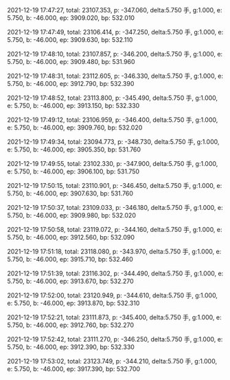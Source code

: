 2021-12-19 17:47:27, total: 23107.353, p: -347.060, delta:5.750 手, g:1.000, e: 5.750, b: -46.000, ep: 3909.020, bp: 532.010

2021-12-19 17:47:49, total: 23106.414, p: -347.250, delta:5.750 手, g:1.000, e: 5.750, b: -46.000, ep: 3909.630, bp: 532.110

2021-12-19 17:48:10, total: 23107.857, p: -346.200, delta:5.750 手, g:1.000, e: 5.750, b: -46.000, ep: 3909.480, bp: 531.960

2021-12-19 17:48:31, total: 23112.605, p: -346.330, delta:5.750 手, g:1.000, e: 5.750, b: -46.000, ep: 3912.790, bp: 532.390

2021-12-19 17:48:52, total: 23113.800, p: -345.490, delta:5.750 手, g:1.000, e: 5.750, b: -46.000, ep: 3913.150, bp: 532.330

2021-12-19 17:49:12, total: 23106.959, p: -346.400, delta:5.750 手, g:1.000, e: 5.750, b: -46.000, ep: 3909.760, bp: 532.020

2021-12-19 17:49:34, total: 23094.773, p: -348.730, delta:5.750 手, g:1.000, e: 5.750, b: -46.000, ep: 3905.350, bp: 531.760

2021-12-19 17:49:55, total: 23102.330, p: -347.900, delta:5.750 手, g:1.000, e: 5.750, b: -46.000, ep: 3906.100, bp: 531.750

2021-12-19 17:50:15, total: 23110.901, p: -346.450, delta:5.750 手, g:1.000, e: 5.750, b: -46.000, ep: 3907.630, bp: 531.760

2021-12-19 17:50:37, total: 23109.033, p: -346.180, delta:5.750 手, g:1.000, e: 5.750, b: -46.000, ep: 3909.980, bp: 532.020

2021-12-19 17:50:58, total: 23119.072, p: -344.160, delta:5.750 手, g:1.000, e: 5.750, b: -46.000, ep: 3912.560, bp: 532.090

2021-12-19 17:51:18, total: 23118.080, p: -343.970, delta:5.750 手, g:1.000, e: 5.750, b: -46.000, ep: 3915.710, bp: 532.460

2021-12-19 17:51:39, total: 23116.302, p: -344.490, delta:5.750 手, g:1.000, e: 5.750, b: -46.000, ep: 3913.670, bp: 532.270

2021-12-19 17:52:00, total: 23120.949, p: -344.610, delta:5.750 手, g:1.000, e: 5.750, b: -46.000, ep: 3913.870, bp: 532.310

2021-12-19 17:52:21, total: 23111.873, p: -345.400, delta:5.750 手, g:1.000, e: 5.750, b: -46.000, ep: 3912.760, bp: 532.270

2021-12-19 17:52:42, total: 23111.270, p: -346.250, delta:5.750 手, g:1.000, e: 5.750, b: -46.000, ep: 3912.390, bp: 532.330

2021-12-19 17:53:02, total: 23123.749, p: -344.210, delta:5.750 手, g:1.000, e: 5.750, b: -46.000, ep: 3917.390, bp: 532.700